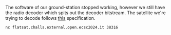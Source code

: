 The software of our ground-station stopped working, however we still have the radio decoder which spits out the decoder bitstream.
The satellite we're trying to decode follows [this](https://public.ccsds.org/Pubs/131x0b5.pdf) specification.

`nc flatsat.challs.external.open.ecsc2024.it 38316`
